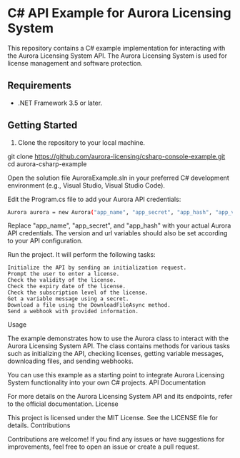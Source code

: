 # C# API Example for Aurora Licensing System

This repository contains a C# example implementation for interacting with the Aurora Licensing System API. The Aurora Licensing System is used for license management and software protection.

## Requirements

- .NET Framework 3.5 or later.

## Getting Started

1. Clone the repository to your local machine.

git clone https://github.com/aurora-licensing/csharp-console-example.git
cd aurora-csharp-example

Open the solution file AuroraExample.sln in your preferred C# development environment (e.g., Visual Studio, Visual Studio Code).

Edit the Program.cs file to add your Aurora API credentials:

```bash
Aurora aurora = new Aurora("app_name", "app_secret", "app_hash", "app_version", "https://aurora-licensing.pro/api/");
```

Replace "app_name", "app_secret", and "app_hash" with your actual Aurora API credentials. The version and url variables should also be set according to your API configuration.

Run the project. It will perform the following tasks:

    Initialize the API by sending an initialization request.
    Prompt the user to enter a license.
    Check the validity of the license.
    Check the expiry date of the license.
    Check the subscription level of the license.
    Get a variable message using a secret.
    Download a file using the DownloadFileAsync method.
    Send a webhook with provided information.

Usage

The example demonstrates how to use the Aurora class to interact with the Aurora Licensing System API. The class contains methods for various tasks such as initializing the API, checking licenses, getting variable messages, downloading files, and sending webhooks.

You can use this example as a starting point to integrate Aurora Licensing System functionality into your own C# projects.
API Documentation

For more details on the Aurora Licensing System API and its endpoints, refer to the official documentation.
License

This project is licensed under the MIT License. See the LICENSE file for details.
Contributions

Contributions are welcome! If you find any issues or have suggestions for improvements, feel free to open an issue or create a pull request.
